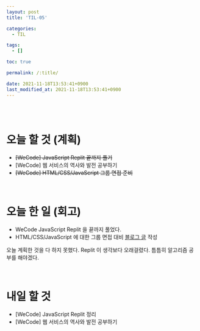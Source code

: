 ```yaml
---
layout: post
title: 'TIL-05'

categories:
  - TIL

tags:
  - []

toc: true

permalink: /:title/

date: 2021-11-18T13:53:41+0900
last_modified_at: 2021-11-18T13:53:41+0900
---
```


<br>
<br>

# 오늘 할 것 (계획)

- ~~[WeCode] JavaScript Replit 끝까지 풀기~~
- [WeCode] 웹 서비스의 역사와 발전 공부하기
- ~~[WeCode] HTML/CSS/JavaScript 그룹 면접 준비~~

<br>

# 오늘 한 일 (회고)

- WeCode JavaScript Replit 을 끝까지 풀었다.
- HTML/CSS/JavaScript 에 대한 그룹 면접 대비 [블로그 글](../wecode-07) 작성

오늘 계획한 것을 다 하지 못했다. Replit 이 생각보다 오래걸렸다. 틈틈히 알고리즘 공부를 해야겠다.

<br>

# 내일 할 것

- [WeCode] JavaScript Replit 정리
- [WeCode] 웹 서비스의 역사와 발전 공부하기

